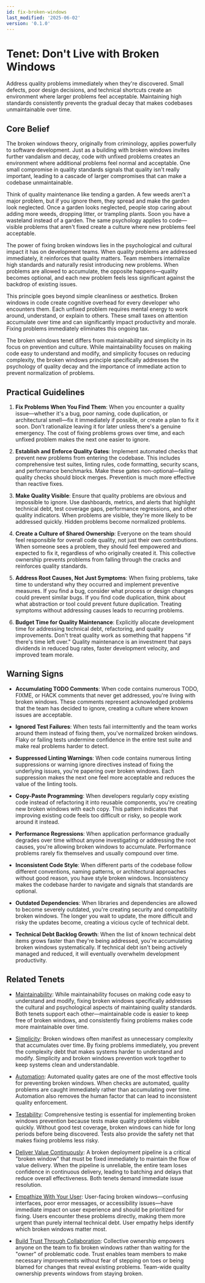 ```yaml
---
id: fix-broken-windows
last_modified: '2025-06-02'
version: '0.1.0'
---
```

# Tenet: Don't Live with Broken Windows

Address quality problems immediately when they're discovered. Small defects, poor
design decisions, and technical shortcuts create an environment where larger problems
feel acceptable. Maintaining high standards consistently prevents the gradual decay
that makes codebases unmaintainable over time.

## Core Belief

The broken windows theory, originally from criminology, applies powerfully to software
development. Just as a building with broken windows invites further vandalism and
decay, code with unfixed problems creates an environment where additional problems
feel normal and acceptable. One small compromise in quality standards signals that
quality isn't really important, leading to a cascade of larger compromises that can
make a codebase unmaintainable.

Think of quality maintenance like tending a garden. A few weeds aren't a major
problem, but if you ignore them, they spread and make the garden look neglected.
Once a garden looks neglected, people stop caring about adding more weeds, dropping
litter, or trampling plants. Soon you have a wasteland instead of a garden. The same
psychology applies to code—visible problems that aren't fixed create a culture where
new problems feel acceptable.

The power of fixing broken windows lies in the psychological and cultural impact it
has on development teams. When quality problems are addressed immediately, it
reinforces that quality matters. Team members internalize high standards and
naturally resist introducing new problems. When problems are allowed to accumulate,
the opposite happens—quality becomes optional, and each new problem feels less
significant against the backdrop of existing issues.

This principle goes beyond simple cleanliness or aesthetics. Broken windows in code
create cognitive overhead for every developer who encounters them. Each unfixed
problem requires mental energy to work around, understand, or explain to others.
These small taxes on attention accumulate over time and can significantly impact
productivity and morale. Fixing problems immediately eliminates this ongoing tax.

The broken windows tenet differs from maintainability and simplicity in its focus on
prevention and culture. While maintainability focuses on making code easy to
understand and modify, and simplicity focuses on reducing complexity, the broken
windows principle specifically addresses the psychology of quality decay and the
importance of immediate action to prevent normalization of problems.

## Practical Guidelines

1. **Fix Problems When You Find Them**: When you encounter a quality issue—whether
   it's a bug, poor naming, code duplication, or architectural smell—fix it
   immediately if possible, or create a plan to fix it soon. Don't rationalize
   leaving it for later unless there's a genuine emergency. The cost of fixing
   problems grows over time, and each unfixed problem makes the next one easier to
   ignore.

1. **Establish and Enforce Quality Gates**: Implement automated checks that prevent
   new problems from entering the codebase. This includes comprehensive test suites,
   linting rules, code formatting, security scans, and performance benchmarks. Make
   these gates non-optional—failing quality checks should block merges. Prevention
   is much more effective than reactive fixes.

1. **Make Quality Visible**: Ensure that quality problems are obvious and impossible
   to ignore. Use dashboards, metrics, and alerts that highlight technical debt,
   test coverage gaps, performance regressions, and other quality indicators. When
   problems are visible, they're more likely to be addressed quickly. Hidden
   problems become normalized problems.

1. **Create a Culture of Shared Ownership**: Everyone on the team should feel
   responsible for overall code quality, not just their own contributions. When
   someone sees a problem, they should feel empowered and expected to fix it,
   regardless of who originally created it. This collective ownership prevents
   problems from falling through the cracks and reinforces quality standards.

1. **Address Root Causes, Not Just Symptoms**: When fixing problems, take time to
   understand why they occurred and implement preventive measures. If you find a
   bug, consider what process or design changes could prevent similar bugs. If you
   find code duplication, think about what abstraction or tool could prevent future
   duplication. Treating symptoms without addressing causes leads to recurring
   problems.

1. **Budget Time for Quality Maintenance**: Explicitly allocate development time for
   addressing technical debt, refactoring, and quality improvements. Don't treat
   quality work as something that happens "if there's time left over." Quality
   maintenance is an investment that pays dividends in reduced bug rates, faster
   development velocity, and improved team morale.

## Warning Signs

- **Accumulating TODO Comments**: When code contains numerous TODO, FIXME, or HACK
  comments that never get addressed, you're living with broken windows. These
  comments represent acknowledged problems that the team has decided to ignore,
  creating a culture where known issues are acceptable.

- **Ignored Test Failures**: When tests fail intermittently and the team works
  around them instead of fixing them, you've normalized broken windows. Flaky or
  failing tests undermine confidence in the entire test suite and make real problems
  harder to detect.

- **Suppressed Linting Warnings**: When code contains numerous linting suppressions
  or warning ignore directives instead of fixing the underlying issues, you're
  papering over broken windows. Each suppression makes the next one feel more
  acceptable and reduces the value of the linting tools.

- **Copy-Paste Programming**: When developers regularly copy existing code instead
  of refactoring it into reusable components, you're creating new broken windows
  with each copy. This pattern indicates that improving existing code feels too
  difficult or risky, so people work around it instead.

- **Performance Regressions**: When application performance gradually degrades over
  time without anyone investigating or addressing the root causes, you're allowing
  broken windows to accumulate. Performance problems rarely fix themselves and
  usually compound over time.

- **Inconsistent Code Style**: When different parts of the codebase follow different
  conventions, naming patterns, or architectural approaches without good reason,
  you have style broken windows. Inconsistency makes the codebase harder to
  navigate and signals that standards are optional.

- **Outdated Dependencies**: When libraries and dependencies are allowed to become
  severely outdated, you're creating security and compatibility broken windows.
  The longer you wait to update, the more difficult and risky the updates become,
  creating a vicious cycle of technical debt.

- **Technical Debt Backlog Growth**: When the list of known technical debt items
  grows faster than they're being addressed, you're accumulating broken windows
  systematically. If technical debt isn't being actively managed and reduced, it
  will eventually overwhelm development productivity.

## Related Tenets

- [Maintainability](maintainability.md): While maintainability focuses on making
  code easy to understand and modify, fixing broken windows specifically addresses
  the cultural and psychological aspects of maintaining quality standards. Both
  tenets support each other—maintainable code is easier to keep free of broken
  windows, and consistently fixing problems makes code more maintainable over time.

- [Simplicity](simplicity.md): Broken windows often manifest as unnecessary
  complexity that accumulates over time. By fixing problems immediately, you
  prevent the complexity debt that makes systems harder to understand and modify.
  Simplicity and broken windows prevention work together to keep systems clean and
  understandable.

- [Automation](automation.md): Automated quality gates are one of the most
  effective tools for preventing broken windows. When checks are automated, quality
  problems are caught immediately rather than accumulating over time. Automation
  also removes the human factor that can lead to inconsistent quality enforcement.

- [Testability](testability.md): Comprehensive testing is essential for
  implementing broken windows prevention because tests make quality problems
  visible quickly. Without good test coverage, broken windows can hide for long
  periods before being discovered. Tests also provide the safety net that makes
  fixing problems less risky.

- [Deliver Value Continuously](deliver-value-continuously.md): A broken deployment
  pipeline is a critical "broken window" that must be fixed immediately to maintain
  the flow of value delivery. When the pipeline is unreliable, the entire team
  loses confidence in continuous delivery, leading to batching and delays that
  reduce overall effectiveness. Both tenets demand immediate issue resolution.

- [Empathize With Your User](empathize-with-your-user.md): User-facing broken
  windows—confusing interfaces, poor error messages, or accessibility issues—have
  immediate impact on user experience and should be prioritized for fixing. Users
  encounter these problems directly, making them more urgent than purely internal
  technical debt. User empathy helps identify which broken windows matter most.

- [Build Trust Through Collaboration](build-trust-through-collaboration.md):
  Collective ownership empowers anyone on the team to fix broken windows rather
  than waiting for the "owner" of problematic code. Trust enables team members to
  make necessary improvements without fear of stepping on toes or being blamed for
  changes that reveal existing problems. Team-wide quality ownership prevents
  windows from staying broken.
